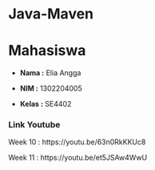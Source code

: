 # Java-Maven 

<h1 align="left">Mahasiswa</h1>

- **Nama :** Elia Angga

- **NIM :** 1302204005

- **Kelas :** SE4402

<h3 align="left">Link Youtube</h3>
  
<p align="left"> Week 10 : https://youtu.be/63n0RkKKUc8 </p>

<p align="left"> Week 11 : https://youtu.be/et5JSAw4WwU </p>
